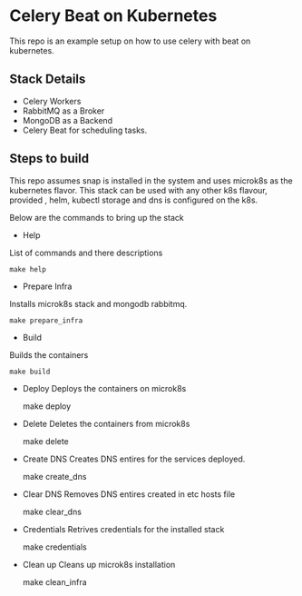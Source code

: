 # Celery Beat on Kubernetes 

This repo is an example setup on how to use celery with beat on kubernetes. 

## Stack Details 
- Celery Workers 
- RabbitMQ as a Broker 
- MongoDB as a Backend 
- Celery Beat for scheduling tasks. 


## Steps to build 

This repo assumes snap is installed in the system and uses microk8s as the kubernetes flavor. This stack can be used with any other k8s
flavour, provided , helm, kubectl storage and dns is configured on the k8s.

Below are the commands to bring up the stack


- Help 
    
List of commands and there descriptions

    
    make help

- Prepare Infra 

Installs microk8s stack and mongodb rabbitmq. 

    
    make prepare_infra

- Build

Builds the containers 


    make build

- Deploy
Deploys the containers on microk8s 


    make deploy

- Delete
Deletes the containers from microk8s 


    make delete 

- Create DNS
Creates DNS entires for the services deployed.

    
    make create_dns

- Clear DNS 
Removes DNS entires created in etc hosts file

    
    make clear_dns 

- Credentials
Retrives credentials for the installed stack 

    
    make credentials 

- Clean up
Cleans up microk8s installation


    make clean_infra
